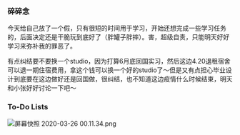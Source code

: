 ### 碎碎念

今天给自己放了一个假，只有很短的时间用于学习，开始还想完成一些学习任务的，后面决定还是干脆玩到底好了（胖罐子胖摔）。害，超级自责，只能明天好好学习来弥补我的罪恶了。

有点纠结要不要换一个studio，因为打算6月底回国实习，然后这边4.20退租宿舍可以退一期住宿费用，拿这个钱可以换一个好的studio了～但是又有点担心毕业设计到底要在这边做好还是回国做，很纠结，也不知道这边疫情什么时候结束，明天和小张好好讨论一下吧～



### To-Do Lists

![屏幕快照 2020-03-26 00.11.34.png](https://i.loli.net/2020/03/26/dFSzLC4iwAl1tTk.png)